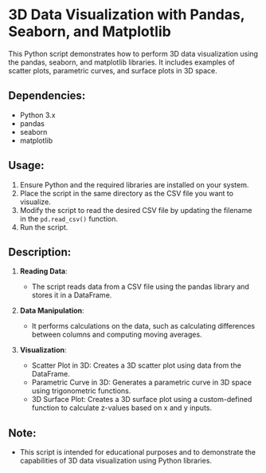 # 3D Data Visualization with Pandas, Seaborn, and Matplotlib

This Python script demonstrates how to perform 3D data visualization using the pandas, seaborn, and matplotlib libraries. It includes examples of scatter plots, parametric curves, and surface plots in 3D space.

## Dependencies:

- Python 3.x
- pandas
- seaborn
- matplotlib

## Usage:

1. Ensure Python and the required libraries are installed on your system.
2. Place the script in the same directory as the CSV file you want to visualize.
3. Modify the script to read the desired CSV file by updating the filename in the `pd.read_csv()` function.
4. Run the script.

## Description:

1. **Reading Data**:
   - The script reads data from a CSV file using the pandas library and stores it in a DataFrame.

2. **Data Manipulation**:
   - It performs calculations on the data, such as calculating differences between columns and computing moving averages.

3. **Visualization**:
   - Scatter Plot in 3D: Creates a 3D scatter plot using data from the DataFrame.
   - Parametric Curve in 3D: Generates a parametric curve in 3D space using trigonometric functions.
   - 3D Surface Plot: Creates a 3D surface plot using a custom-defined function to calculate z-values based on x and y inputs.

## Note:

- This script is intended for educational purposes and to demonstrate the capabilities of 3D data visualization using Python libraries.


